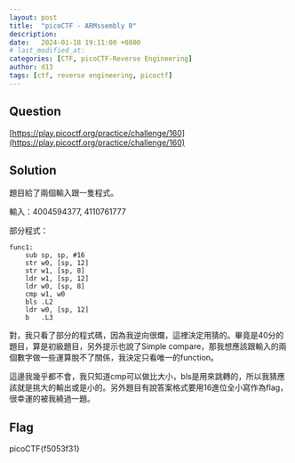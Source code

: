 ```yaml
---
layout: post
title:  "picoCTF - ARMssembly 0"
description: 
date:   2024-01-18 19:11:00 +0800
# last_modified_at:
categories: [CTF, picoCTF-Reverse Engineering]
author: d13
tags: [ctf, reverse engineering, picoctf]
---
```


## Question

[https://play.picoctf.org/practice/challenge/160](https://play.picoctf.org/practice/challenge/160)

## Solution

題目給了兩個輸入跟一隻程式。

輸入：4004594377, 4110761777

部分程式：

```assembly
func1:
	sub	sp, sp, #16
	str	w0, [sp, 12]
	str	w1, [sp, 8]
	ldr	w1, [sp, 12]
	ldr	w0, [sp, 8]
	cmp	w1, w0
	bls	.L2
	ldr	w0, [sp, 12]
	b	.L3

```

對，我只看了部分的程式碼，因為我逆向很爛，這裡決定用猜的。畢竟是40分的題目，算是初級題目，另外提示也說了Simple compare，那我想應該跟輸入的兩個數字做一些運算脫不了關係，我決定只看唯一的function。

這邊我幾乎都不會，我只知道cmp可以做比大小，bls是用來跳轉的，所以我猜應該就是挑大的輸出或是小的。另外題目有說答案格式要用16進位全小寫作為flag，很幸運的被我繞過一題。

## Flag

picoCTF{f5053f31}